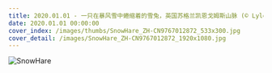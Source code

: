 ```yaml
---
title: 2020.01.01 - 一只在暴风雪中蜷缩着的雪兔，英国苏格兰凯恩戈姆斯山脉 (© Lyle McCalmont/Getty Images)
date: 2020.01.01 00:00:00
cover_index: /images/thumbs/SnowHare_ZH-CN9767012872_533x300.jpg
cover_detail: /images/SnowHare_ZH-CN9767012872_1920x1080.jpg
---
```


![SnowHare](/images/SnowHare_ZH-CN9767012872_1920x1080.jpg)

